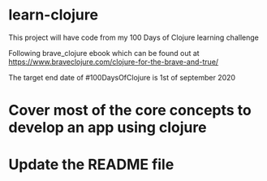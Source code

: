 # learn-clojure

This project will have code from my 100 Days of Clojure learning challenge

Following brave_clojure ebook which can be found out at https://www.braveclojure.com/clojure-for-the-brave-and-true/

The target end date of #100DaysOfClojure is 1st of september 2020

# Cover most of the core concepts to develop an app using clojure

# Update the README file